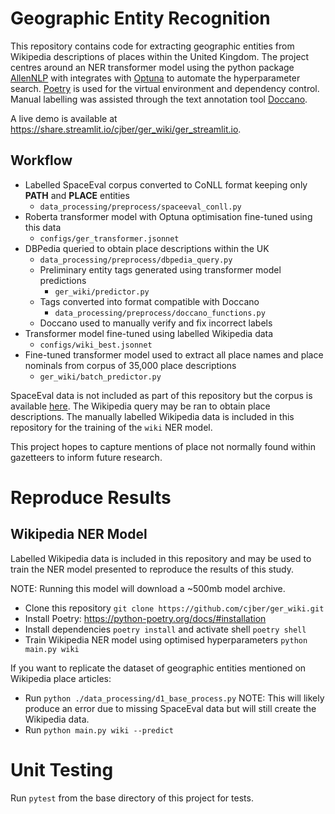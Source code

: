 # Geographic Entity Recognition

This repository contains code for extracting geographic entities from Wikipedia descriptions of places within the United Kingdom. The project centres around an NER transformer model using the python package [AllenNLP](https://allennlp.org) with integrates with [Optuna](https://optuna.org/) to automate the hyperparameter search. [Poetry](https://python-poetry.org/) is used for the virtual environment and dependency control. Manual labelling was assisted through the text annotation tool [Doccano](https://doccano.herokuapp.com/). 

A live demo is available at https://share.streamlit.io/cjber/ger_wiki/ger_streamlit.io.

## Workflow

* Labelled SpaceEval corpus converted to CoNLL format keeping only **PATH** and **PLACE** entities
    - `data_processing/preprocess/spaceeval_conll.py`
* Roberta transformer model with Optuna optimisation fine-tuned using this data 
    - `configs/ger_transformer.jsonnet`
* DBPedia queried to obtain place descriptions within the UK 
    - `data_processing/preprocess/dbpedia_query.py`
    - Preliminary entity tags generated using transformer model predictions 
        - `ger_wiki/predictor.py`
    - Tags converted into format compatible with Doccano 
        - `data_processing/preprocess/doccano_functions.py`
    * Doccano used to manually verify and fix incorrect labels
* Transformer model fine-tuned using labelled Wikipedia data 
    - `configs/wiki_best.jsonnet`
* Fine-tuned transformer model used to extract all place names and place nominals from corpus of 35,000 place descriptions 
    - `ger_wiki/batch_predictor.py`

SpaceEval data is not included as part of this repository but the corpus is available [here](http://alt.qcri.org/semeval2015/task8/index.php?id=data-and-tools). The Wikipedia query may be ran to obtain place descriptions. The manually labelled Wikipedia data is included in this repository for the training of the `wiki` NER model.

This project hopes to capture mentions of place not normally found within gazetteers to inform future research.

# Reproduce Results

## Wikipedia NER Model

Labelled Wikipedia data is included in this repository and may be used to train the NER model presented to reproduce the results of this study.

NOTE: Running this model will download a ~500mb model archive.

* Clone this repository `git clone https://github.com/cjber/ger_wiki.git`
* Install Poetry: https://python-poetry.org/docs/#installation
* Install dependencies `poetry install` and activate shell `poetry shell`
* Train Wikipedia NER model using optimised hyperparameters `python main.py wiki`

If you want to replicate the dataset of geographic entities mentioned on Wikipedia place articles:

* Run `python ./data_processing/d1_base_process.py` NOTE: This will likely produce an error due to missing SpaceEval data but will still create the Wikipedia data.
* Run `python main.py wiki --predict`

# Unit Testing

Run `pytest` from the base directory of this project for tests.
